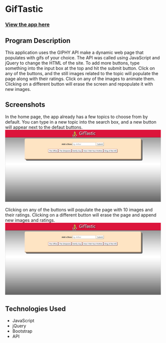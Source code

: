 # GifTastic

### [View the app here](https://mvang92.github.io/GifTastic/)

## Program Description
This application uses the GIPHY API make a dynamic web page that populates with gifs of your choice. The API was called using JavaScript and jQuery to change the HTML of the site. To add more buttons, type something into the input box at the top and hit the submit button. Click on any of the buttons, and the still images related to the topic will populate the page along with their ratings. Click on any of the images to animate them. Clicking on a different button will erase the screen and repopulate it with new images.

## Screenshots

In the home page, the app already has a few topics to choose from by default. You can type in a new topic into the search box, and a new button will appear next to the defaut buttons.
![Alt Text](assets/images/home.JPG)

Clicking on any of the buttons will populate the page with 10 images and their ratings. Clicking on a different button will erase the page and append new images and ratings.
![Alt Text](assets/images/home.JPG)

## Technologies Used
* JavaScript
* jQuery
* Bootstrap
* API